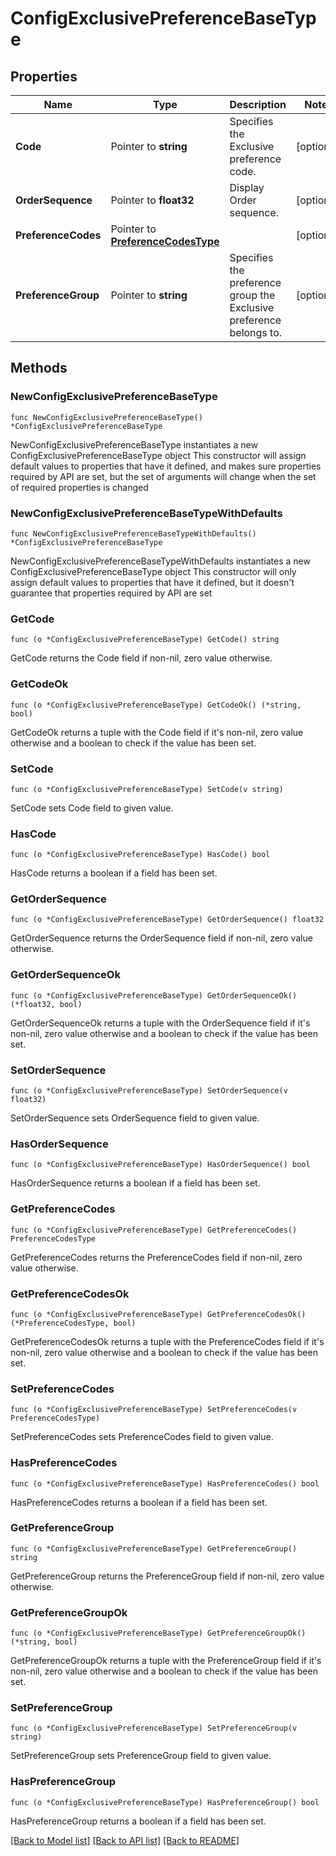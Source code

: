 # ConfigExclusivePreferenceBaseType

## Properties

Name | Type | Description | Notes
------------ | ------------- | ------------- | -------------
**Code** | Pointer to **string** | Specifies the Exclusive preference code. | [optional] 
**OrderSequence** | Pointer to **float32** | Display Order sequence. | [optional] 
**PreferenceCodes** | Pointer to [**PreferenceCodesType**](PreferenceCodesType.md) |  | [optional] 
**PreferenceGroup** | Pointer to **string** | Specifies the preference group the Exclusive preference belongs to. | [optional] 

## Methods

### NewConfigExclusivePreferenceBaseType

`func NewConfigExclusivePreferenceBaseType() *ConfigExclusivePreferenceBaseType`

NewConfigExclusivePreferenceBaseType instantiates a new ConfigExclusivePreferenceBaseType object
This constructor will assign default values to properties that have it defined,
and makes sure properties required by API are set, but the set of arguments
will change when the set of required properties is changed

### NewConfigExclusivePreferenceBaseTypeWithDefaults

`func NewConfigExclusivePreferenceBaseTypeWithDefaults() *ConfigExclusivePreferenceBaseType`

NewConfigExclusivePreferenceBaseTypeWithDefaults instantiates a new ConfigExclusivePreferenceBaseType object
This constructor will only assign default values to properties that have it defined,
but it doesn't guarantee that properties required by API are set

### GetCode

`func (o *ConfigExclusivePreferenceBaseType) GetCode() string`

GetCode returns the Code field if non-nil, zero value otherwise.

### GetCodeOk

`func (o *ConfigExclusivePreferenceBaseType) GetCodeOk() (*string, bool)`

GetCodeOk returns a tuple with the Code field if it's non-nil, zero value otherwise
and a boolean to check if the value has been set.

### SetCode

`func (o *ConfigExclusivePreferenceBaseType) SetCode(v string)`

SetCode sets Code field to given value.

### HasCode

`func (o *ConfigExclusivePreferenceBaseType) HasCode() bool`

HasCode returns a boolean if a field has been set.

### GetOrderSequence

`func (o *ConfigExclusivePreferenceBaseType) GetOrderSequence() float32`

GetOrderSequence returns the OrderSequence field if non-nil, zero value otherwise.

### GetOrderSequenceOk

`func (o *ConfigExclusivePreferenceBaseType) GetOrderSequenceOk() (*float32, bool)`

GetOrderSequenceOk returns a tuple with the OrderSequence field if it's non-nil, zero value otherwise
and a boolean to check if the value has been set.

### SetOrderSequence

`func (o *ConfigExclusivePreferenceBaseType) SetOrderSequence(v float32)`

SetOrderSequence sets OrderSequence field to given value.

### HasOrderSequence

`func (o *ConfigExclusivePreferenceBaseType) HasOrderSequence() bool`

HasOrderSequence returns a boolean if a field has been set.

### GetPreferenceCodes

`func (o *ConfigExclusivePreferenceBaseType) GetPreferenceCodes() PreferenceCodesType`

GetPreferenceCodes returns the PreferenceCodes field if non-nil, zero value otherwise.

### GetPreferenceCodesOk

`func (o *ConfigExclusivePreferenceBaseType) GetPreferenceCodesOk() (*PreferenceCodesType, bool)`

GetPreferenceCodesOk returns a tuple with the PreferenceCodes field if it's non-nil, zero value otherwise
and a boolean to check if the value has been set.

### SetPreferenceCodes

`func (o *ConfigExclusivePreferenceBaseType) SetPreferenceCodes(v PreferenceCodesType)`

SetPreferenceCodes sets PreferenceCodes field to given value.

### HasPreferenceCodes

`func (o *ConfigExclusivePreferenceBaseType) HasPreferenceCodes() bool`

HasPreferenceCodes returns a boolean if a field has been set.

### GetPreferenceGroup

`func (o *ConfigExclusivePreferenceBaseType) GetPreferenceGroup() string`

GetPreferenceGroup returns the PreferenceGroup field if non-nil, zero value otherwise.

### GetPreferenceGroupOk

`func (o *ConfigExclusivePreferenceBaseType) GetPreferenceGroupOk() (*string, bool)`

GetPreferenceGroupOk returns a tuple with the PreferenceGroup field if it's non-nil, zero value otherwise
and a boolean to check if the value has been set.

### SetPreferenceGroup

`func (o *ConfigExclusivePreferenceBaseType) SetPreferenceGroup(v string)`

SetPreferenceGroup sets PreferenceGroup field to given value.

### HasPreferenceGroup

`func (o *ConfigExclusivePreferenceBaseType) HasPreferenceGroup() bool`

HasPreferenceGroup returns a boolean if a field has been set.


[[Back to Model list]](../README.md#documentation-for-models) [[Back to API list]](../README.md#documentation-for-api-endpoints) [[Back to README]](../README.md)


